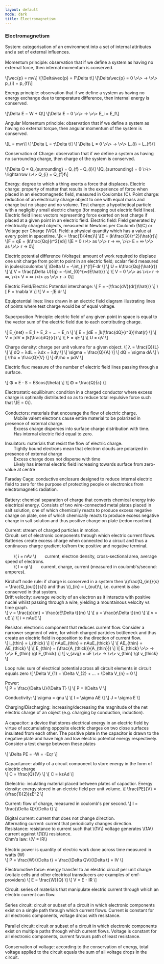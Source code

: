 ```yaml
---
layout: default
mode: dark
title: Electromagnetism
---
```

<h3>Electromagnetism</h3>
<p>System: categorisation of an environment into a set of internal attributes and a set of external influences.<br><br>
Momentum principle: observation that if we define a system as having no external force, then internal momentum is conserved.<br><br>
	\[\vec{p} = mv\]
	\[\Delta\vec{p} = F\Delta t\]
	\[\Delta\vec{p} = 0 \>\> → \>\> p_{i} = p_{f}\]
            </p>

<p>Energy principle: observation that if we define a system as having no energy exchange due to temperature difference, then internal energy is conserved.<br><br>
	\[\Delta E = W + Q\]
	\[\Delta E = 0 \>\> → \>\> E_i = E_f\]</p>

<p>Angular Momentum principle: observation that if we define a system as having no external torque, then angular momentum of the system is conserved.<br><br>
	\[L = mvr\]
	\[ \Delta L = τ\Delta t\]
	\[ \Delta L = 0 \>\> → \>\> L_{i} = L_{f}\]</p>

<p>Conservation of Charge: observation that if we define a system as having no surrounding charge, then charge of the system is conserved.<br><br>
	\[\Delta Q = Q_{surrounding} = Q_{f} - Q_{i}\]
	\[Q_{surrounding} = 0 \>\> \rightarrow \>\> Q_{i} = Q_{f}f\]</p>

<p>
Energy: degree to which a thing exerts a force that displaces.
Electric charge: property of matter that results in the experience of force when placed in an electromagnetic field, measured in Coulombs (C).
Point charge: reduction of an electrically charge object to one with equal mass and charge but no shape and no volume. 
Test charge: a hypothetical particle with a negligibly small electric charge (for mapping out electric field lines).
Electric field lines: vectors representing force exerted on test charge if placed at a given point in an electric field.
Electric field: Field generated by electrically charged objects, measured in Newtons per Coulomb (N/C) or Voltage per Charge (V/Q).
Field: a physical quantity which has a value at every point in spacetime.
	\[k = \frac{1}{4πε}\]
	\[E = (k\frac{Q}{r^2})\hat{r}\]
	\[F = qE = (k\frac{Qq}{r^2})d\]
	\[E = 0 \>\> as \>\> r → ∞, \>\> E = ∞ \>\> as \>\> r → 0\]
</p>
<p>
Electric potential difference (Voltage): amount of work required to displace one unit charge from point to point in an electric field; scalar field measured in joules/coulombs
	\[ \Delta U = -\int_{i}^{f}F⋅dr \]
	\[ U = k\frac{Qq}{\hat{r}} \]	
	\[ V = \frac{\Delta U}{q} = -\int_{0}^{∞}E\hat{r} \]
	\[ V = 0 \>\> as \>\> r → ∞, \>\> V = ∞ \>\> as \>\> r → 0\]</p>

<p>
Electric Field/Electric Potential interchange:
	\[ F = -(\frac{dV}{dr})\hat{r} \]
	\[ F = \nabla V \]
	\[ V = -∫E∙dr \] </p>
<p>
Equipotential lines: lines drawn in an electric field diagram illustrating lines of points where test charge would be of equal voltage.<br><br>
Superposition Principle: electric field of any given point in space is equal to the vector sum of the electric field due to each contributing charge.<br><br>
	\[ E_{net} = E_1 + E_2 + ... + E_n \]
	\[ E = ∫dE = ∫k(\frac{dQ}{r^3})\hat{r} \]
	\[ V = ∫dV = ∫k(\frac{dQ}{r}) \]
	\[ F = qE \]
	\[ U = qV \]
</p>
<p>
Charge density: charge per unit volume for a given object.
	\[ λ = \frac{Q}{L} \]
	\[ dQ = λdL = λdx = λdy \]
	\[ \sigma = \frac{Q}{A} \]
	\[ dQ = \sigma dA \]
	\[ \rho = \frac{Q}{V} \]
	\[ d\rho = pdV \]
</p>
<p>
Electric flux: measure of the number of electric field lines passing through a surface.<br><br>
	\[ Φ = E ⋅ S = EScos(\theta) \]
	\[ Φ = \frac{Q}{ε} \]
</p>
<p>
Electrostatic equilibirum: condition in a charged conductor where excess charge is optimally distributed so as to reduce total repulsive force such that \(E = 0\).<br><br>
Conductors: materials that encourage the flow of electric charge.<br>
&emsp;&emsp;Mobile valent electrons cause entire material to be polarized in presence of external charge.<br>
&emsp;&emsp;Excess charge disperses into surface charge distribution with time.<br> 
&emsp;&emsp;Has internal electric field equal to zero.<br>
</p>
<p>
Insulators: materials that resist the flow of electric charge.<br>
&emsp;&emsp;Tightly bound electrons mean that electron clouds are polarized in presence of external charge<br>
&emsp;&emsp;Excess charge does not disperse with time<br>
&emsp;&emsp;Likely has internal electric field increasing towards surface from zero-value at centre<br>
</p>
<p>
Faraday Cage: conductive enclosure designed to reduce internal electric field to zero for the purpose of protecting people or electronics from electromagnetic radiation.<br><br>
Battery: chemical separation of charge that converts chemical energy into electrical energy. Consists of two wire-connected metal plates placed in salt solution, one of which 
chemically reacts to produce excess negative charge on plate, one of which chemically reacts to produce excess negative charge in salt solution and thus positive charge on plate (redox reaction).<br>
</p>
<p>
Current: stream of charged particles in motion.<br>
Circuit: set of electronic components through which electric current flows. Batteries create excess charge when connected to a circuit and thus a continuous charge gradient to/from the positive and negative terminal.<br><br>
	&emsp;&emsp;\( i = nAv \)&emsp;&emsp;current, electron density, cross-sectional area, average speed of electrons.<br>
	&emsp;&emsp;\( I = qi \)&emsp;&emsp;current, charge, current (measured in coulomb's/second: amperes).<br>
</p>
<p>
Kirchoff node rule: if charge is conserved in a system then \(\frac{Q_{in}}{s} = \frac{Q_{out}}{s}\) and thus \(i_{in} = i_{out}\), i.e. current is also conserved in that system.<br>
Drift velocity: average velocity of an electron as it interacts with positive nuclei whilst passing through a wire, yielding a mountainous velocity vs time graph.<br>
	\[ v = \frac{p}{m} = \frac{eE\Delta t}{m} \]
	\[ u = \frac{e\Delta t}{m} \]
	\[ v = uE \]
	\[ i = nAuE \]
</p>
<p>
Resistor: electronic component that reduces current flow. Consider a narrower segment of wire, for which charged particles bottleneck and thus create an electric field in opposition to the direction of current flow. <br>
		\[ i_{thin} = i_{thick} \]
        \[ nAuE_{thin} = nAuE_{thick} \]
        \[ AE_{thin} = AE_{thick} \]
        \[ E_{thin} = (\frac{A_{thick}}{A_{thin}}) \]
        \[ E_{thick} \>\> → \>\> E_{thin} \gt E_{thick} \]
		\[ v_{avg} = uE \>\> → \>\> v_{thin} \gt v_{thick} \]
</p>
<p>
Loop rule: sum of electrical potential across all circuit elements in circuit equals zero
	\[  \Delta V_{1} + \Delta V_{2} + ... + \Delta V_{n} = 0 \]	
</p>
<p>
Power:<br>
    \[ P = \frac{\Delta U}{\Delta T} \]
	\[ P = I\Delta V \] </p>
<p>
Conductivity:
	\[ \sigma = qnu \]
	\[ I = \sigma AE \]
	\[ J = \sigma E \] 
</p>
<p>
Charging/Discharging: increasing/decreasing the magnitude of the net electric charge of an object (e.g. charging by conduction, induction). <br><br>
A capacitor: a device that stores electrical energy in an electric field by virtue of accumulating opposite electric charges on two close surfaces insulated from each other.
The positive plate in the capacitor is drawn to the negative plate and have high and low electric potential energy respectively. Consider a test charge between these plates<br><br>
	\[ \Delta PE = -W = -Eqr \]
</p>
<p>
Capacitance: ability of a circuit component to store energy in the form of electric charge<br>
	\[ C = \frac{Q}{V} \]
	\[ C = kεAd \]
</p>
<p>
Dielectric: insulating material placed between plates of capactior.	
Energy density: energy stored in an electric field per unit volume.
    \[ \frac{PE}{V} = (\frac{1}{2})εE^2 \]
</p>
<p>Current: flow of charge, measured in coulomb's per second.
	\[ I = \frac{\Delta Q}{\Delta t} \]
</p>
<p>
Digital current: current that does not change direction.<br>
Alternating current: current that periodically changes direction.<br>
Resistance: resistance to current such that \(1V\) voltage generates \(1A\) current against \(1Ω\) resistance.<br>
Ohm's law: \(V = IR\)<br><br>
Electric power is quantity of electric work done across time measured in watts (W)<br>
	\[ P = \frac{W}{\Delta t} = \frac{\Delta QV}{\Delta t} = IV \]
</p>
<p>
Electromotive force: energy transfer to an electric circuit per unit charge (voltaic cells and other electrical transducers are examples of emf-providers)
	\[ E = \frac{W}{Q} \]
	\[ V = E - IR \]
</p>
<p>
Circuit: series of materials that manipulate electric current through which an electric current can flow.<br><br>
Series circuit: circuit or subset of a circuit in which electronic components exist on a single path through which current flows.
	Current is constant for all electronic components, voltage drops with resistance.<br><br>
Parallel circuit: circuit or subset of a circuit in which electronic components exist on multiple paths through which current flows. 
	Voltage is constant for all electronic components, current favours path of least resistance.<br><br>
Conservation of voltage: according to the conservation of energy, total voltage applied to the circuit equals the sum of all voltage drops in the circuit.
</p>
    </div>
    </main>
</body>
</html>